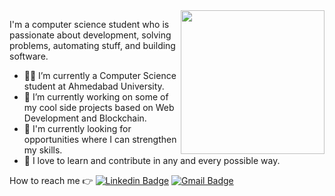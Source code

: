 <img align='right' src="https://media.giphy.com/media/M9gbBd9nbDrOTu1Mqx/giphy.gif" width="230">


I'm a computer science student who is passionate about development, solving problems, automating stuff, and building software.
 
- 👨‍🎓 I’m currently a Computer Science student at Ahmedabad University.
- 🔭 I’m currently working on some of my cool side projects based on Web Development and Blockchain.
- 🌱 I'm currently looking for opportunities where I can strengthen my skills.
- 👯 I love to learn and contribute in any and every possible way.




How to reach me :point_right: [![Linkedin Badge](https://img.shields.io/badge/-Linkedin-4169E1?style=flat-square&logo=Linkedin&logoColor=white&&link=https://www.linkedin.com/in/dhaval-chaudhary-759743230/)](https://www.linkedin.com/in/dhaval-chaudhary-759743230/)
[![Gmail Badge](https://img.shields.io/badge/-Gmail-c14438?style=flat-square&logo=Gmail&logoColor=white&link=mailto:dhavalchaudhary364@gmail.com)](mailto:dhavalchaudhary364@gmail.com)

